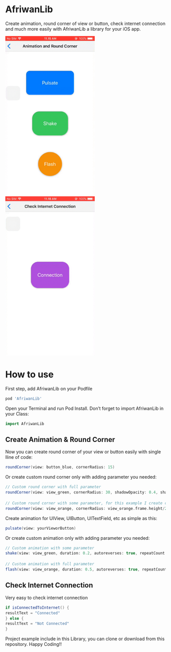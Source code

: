# AfriwanLib
Create animation, round corner of view or button, check internet connection and much more easily with AfriwanLib a library for your iOS app.

[<img src="https://github.com/AfriwanAhda/AfriwanLib/blob/master/demo/animation.gif" width="281.1" height="500" alt="Afriwan Ahda"/>](https://diponten.com)
&nbsp; &nbsp; &nbsp; &nbsp; &nbsp; &nbsp;
[<img src="https://github.com/AfriwanAhda/AfriwanLib/blob/master/demo/connection.gif" width="281.1" height="500" alt="Afriwan Ahda"/>](https://apps.apple.com/id/developer/afriwan-ahda/id1330133888)


# How to use

First step, add AfriwanLib on your Podfile
```groovy
pod 'AfriwanLib'
```


Open your Terminal and run Pod Install. Don’t forget to import AfriwanLib in your Class:
```groovy
import AfriwanLib
```


## Create Animation & Round Corner
Now you can create round corner of your view or button easily with single lline of code:
```groovy
roundCorner(view: button_blue, cornerRadius: 15)
```


Or create custom round corner only with adding parameter you needed:
```groovy
// Custom round corner with full parameter
roundCorner(view: view_green, cornerRadius: 30, shadowOpacity: 0.4, shadowRadius: 2.5, shadowOffset: CGSize.init(width: 1, height: 1), masksToBounds: false)

// Custom round corner with some parameter, for this example I create circle view.
roundCorner(view: view_orange, cornerRadius: view_orange.frame.height/2, shadowOpacity: 0.35, shadowRadius: 3.2)
```


Create animation for UIView, UIButton, UITextField, etc as simple as this:
```groovy
pulsate(view: yourVieworButton)
```

Or create custom animation only with adding parameter you needed:
```groovy
// Custom animation with some parameter
shake(view: view_green, duration: 0.2, autoreverses: true, repeatCount: 3)

// Custom animation with full parameter
flash(view: view_orange, duration: 0.5, autoreverses: true, repeatCount: 5, fromValue: 1, toValue: 0.2, timingFunction: CAMediaTimingFunction(name: CAMediaTimingFunctionName.easeInEaseOut))
```

## Check Internet Connection

Very easy to check internet connection
```groovy
if isConnectedToInternet() {
resultText = "Connected"
} else {
resultText = "Not Connected"
}
```


Project example include in this Library, you can clone or download from this repository. Happy Coding!!



